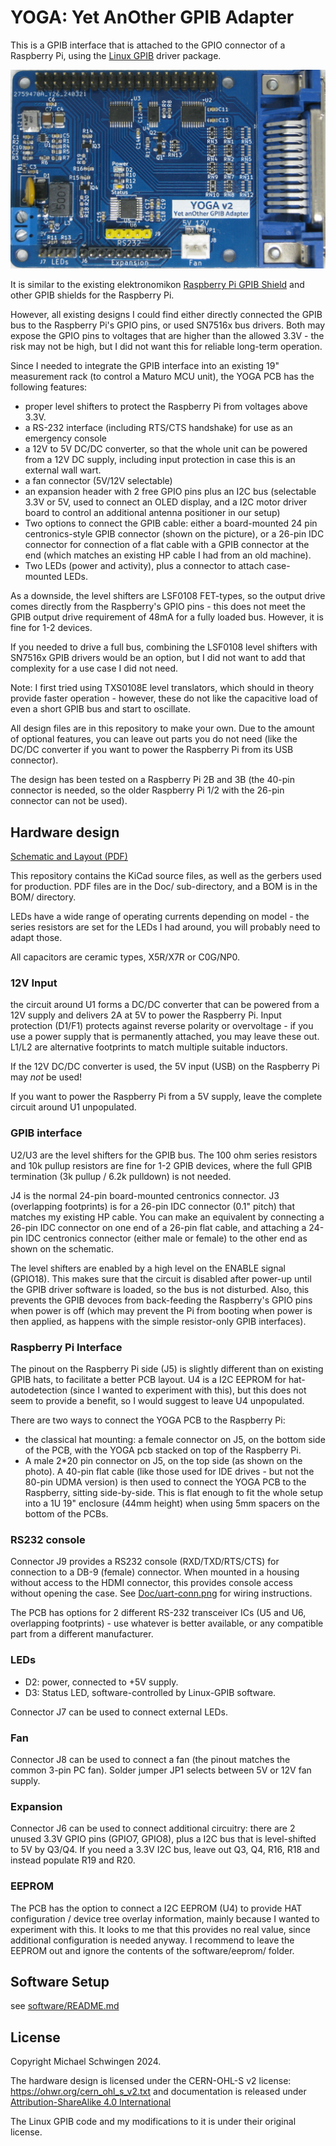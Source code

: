 # YOGA: Yet AnOther GPIB Adapter

This is a GPIB interface that is attached to the GPIO connector of a Raspberry Pi, using the [Linux GPIB](https://linux-gpib.sourceforge.io/) driver package.

![](images/yoga_pcb.jpg)

It is similar to the existing elektronomikon [Raspberry Pi GPIB
Shield](https://github.com/elektronomikon/raspi_gpib_shield) and other GPIB
shields for the Raspberry Pi.

However, all existing designs I could find either directly connected the
GPIB bus to the Raspberry Pi's GPIO pins, or used SN7516x bus drivers. Both
may expose the GPIO pins to voltages that are higher than the allowed 3.3V -
the risk may not be high, but I did not want this for reliable long-term
operation.

Since I needed to integrate the GPIB interface into an existing 19"
measurement rack (to control a Maturo MCU unit), the YOGA PCB has the
following features:

 * proper level shifters to protect the Raspberry Pi from voltages above 3.3V.
 * a RS-232 interface (including RTS/CTS handshake) for use as an emergency
   console
 * a 12V to 5V DC/DC converter, so that the whole unit can be powered from a
   12V DC supply, including input protection in case this is an external
   wall wart.
 * a fan connector (5V/12V selectable)
 * an expansion header with 2 free GPIO pins plus an I2C bus (selectable 3.3V or 5V, used
   to connect an OLED display, and a I2C motor driver board to control an
   additional antenna positioner in our setup)
 * Two options to connect the GPIB cable: either a board-mounted 24 pin
   centronics-style GPIB connector (shown on the picture), or a 26-pin IDC
   connector for connection of a flat cable with a GPIB connector at the end
   (which matches an existing HP cable I had from an old machine).
 * Two LEDs (power and activity), plus a connector to attach case-mounted LEDs.

As a downside, the level shifters are LSF0108 FET-types, so the output drive
comes directly from the Raspberry's GPIO pins - this does not meet the GPIB
output drive requirement of 48mA for a fully loaded bus. However, it is fine for 1-2 devices.

If you needed to drive a full bus, combining the LSF0108 level shifters with
SN7516x GPIB drivers would be an option, but I did not want to add that
complexity for a use case I did not need.

Note: I first tried using TXS0108E level translators, which should
in theory provide faster operation - however, these do not like the
capacitive load of even a short GPIB bus and start to oscillate.

All design files are in this repository to make your own. Due to the amount
of optional features, you can leave out parts you do not need (like the
DC/DC converter if you want to power the Raspberry Pi from its USB connector).

The design has been tested on a Raspberry Pi 2B and 3B (the 40-pin connector
is needed, so the older Raspberry Pi 1/2 with the 26-pin connector can not be used).

## Hardware design

[Schematic and Layout (PDF)](Doc/yoga_v2.pdf)

This repository contains the KiCad source files, as well as the gerbers used
for production. PDF files are in the Doc/ sub-directory, and a BOM is in the
BOM/ directory.

LEDs have a wide range of operating currents depending on model - the series
resistors are set for the LEDs I had around, you will probably need to adapt
those.

All capacitors are ceramic types, X5R/X7R or C0G/NP0.

### 12V Input
the circuit around U1 forms a DC/DC converter that can be powered from a 12V
supply and delivers 2A at 5V to power the Raspberry Pi. Input protection
(D1/F1) protects against reverse polarity or overvoltage - if you use a power
supply that is permanently attached, you may leave these out. L1/L2 are
alternative footprints to match multiple suitable inductors.

If the 12V DC/DC converter is used, the 5V input (USB) on the Raspberry Pi
may *not* be used!

If you want to power the Raspberry Pi from a 5V supply, leave the complete
circuit around U1 unpopulated.

### GPIB interface

U2/U3 are the level shifters for the GPIB bus. The 100 ohm series resistors
and 10k pullup resistors are fine for 1-2 GPIB devices, where the full GPIB
termination (3k pullup / 6.2k pulldown) is not needed.

J4 is the normal 24-pin board-mounted centronics connector. J3 (overlapping
footprints) is for a 26-pin IDC connector (0.1" pitch) that matches my
existing HP cable. You can make an equivalent by connecting a 26-pin IDC
connector on one end of a 26-pin flat cable, and attaching a 24-pin IDC
centronics connector (either male or female) to the other end as shown on
the schematic.

The level shifters are enabled by a high level on the ENABLE signal
(GPIO18). This makes sure that the circuit is disabled after power-up until
the GPIB driver software is loaded, so the bus is not disturbed. Also, this
prevents the GPIB devoces from back-feeding the Raspberry's GPIO pins when power is off (which may prevent the Pi from booting when power is then applied, as happens with the simple resistor-only GPIB interfaces).

### Raspberry Pi Interface

The pinout on the Raspberry Pi side (J5) is slightly different than on
existing GPIB hats, to facilitate a better PCB layout. U4 is a I2C EEPROM
for hat-autodetection (since I wanted to experiment with this), but this
does not seem to provide a benefit, so I would suggest to leave U4
unpopulated.

There are two ways to connect the YOGA PCB to the Raspberry Pi:

 * the classical hat mounting: a female connector on J5, on the bottom side of the PCB, with the YOGA pcb stacked on top of the Raspberry Pi.
 * A male 2*20 pin connector on J5, on the top side (as shown on the    photo). A 40-pin flat cable (like those used for IDE drives - but not the 80-pin UDMA version) is then used to connect the YOGA PCB to the    Raspberry, sitting side-by-side. This is flat enough to fit the whole    setup into a 1U 19" enclosure (44mm height) when using 5mm spacers on the bottom of the PCBs.

### RS232 console

Connector J9 provides a RS232 console (RXD/TXD/RTS/CTS) for connection to a DB-9 (female) connector. When mounted in a housing without access to the HDMI connector, this provides console access without opening the case. See
[Doc/uart-conn.png](Doc/uart-conn.png) for wiring instructions.

The PCB has options for 2 different RS-232 transceiver ICs (U5 and U6,
overlapping footprints) - use whatever is better available, or any
compatible part from a different manufacturer.

### LEDs

* D2: power, connected to +5V supply.
* D3: Status LED, software-controlled by Linux-GPIB software.

Connector J7 can be used to connect external LEDs.

### Fan

Connector J8 can be used to connect a fan (the pinout matches the common
3-pin PC fan). Solder jumper JP1 selects between 5V or 12V fan supply.

### Expansion

Connector J6 can be used to connect additional circuitry: there are 2 unused 3.3V GPIO pins (GPIO7, GPIO8), plus a I2C bus that is level-shifted to 5V by Q3/Q4. If you need a 3.3V I2C bus, leave out Q3, Q4, R16, R18 and instead populate R19 and R20.

### EEPROM

The PCB has the option to connect a I2C EEPROM (U4) to provide HAT configuration / device tree overlay information, mainly because I wanted to experiment with this. It looks to me that this provides no real value, since additional configuration is needed anyway. I recommend to leave the EEPROM out and ignore the contents of the software/eeprom/ folder.

## Software Setup

see [software/README.md](software/README.md)

## License

Copyright Michael Schwingen 2024.

The hardware design is licensed under the CERN-OHL-S v2 license:
https://ohwr.org/cern_ohl_s_v2.txt
and documentation is released under [Attribution-ShareAlike 4.0 International](https://creativecommons.org/licenses/by-sa/4.0/legalcode)

The Linux GPIB code and my modifications to it is under their original license.

<!--  LocalWords:
-->
